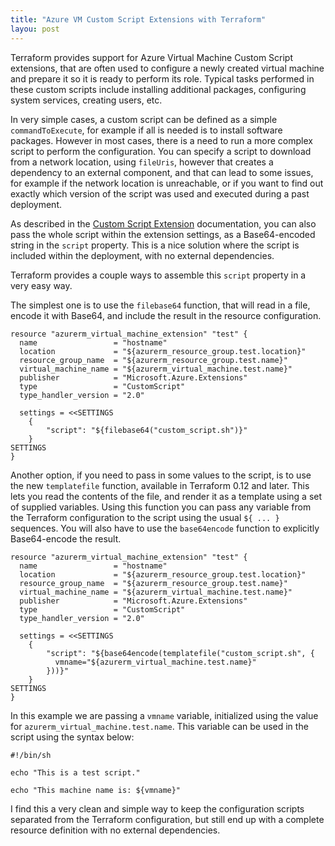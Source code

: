 ```yaml
---
title: "Azure VM Custom Script Extensions with Terraform"
layou: post
---
```


Terraform provides support for Azure Virtual Machine Custom Script extensions, that are often used to configure a newly created virtual machine and prepare it so it is ready to perform its role. Typical tasks performed in these custom scripts include installing additional packages, configuring system services, creating users, etc.

In very simple cases, a custom script can be defined as a simple `commandToExecute`, for example if all is needed is to install software packages. However in most cases, there is a need to run a more complex script to perform the configuration. You can specify a script to download from a network location, using `fileUris`, however that creates a dependency to an external component, and that can lead to some issues, for example if the network location is unreachable, or if you want to find out exactly which version of the script was used and executed during a past deployment.

As described in the [Custom Script Extension](https://docs.microsoft.com/en-us/azure/virtual-machines/extensions/custom-script-linux#extension-schema) documentation, you can also pass the whole script within the extension settings, as a Base64-encoded string in the `script` property. This is a nice solution where the script is included within the deployment, with no external dependencies.

Terraform provides a couple ways to assemble this `script` property in a very easy way.

The simplest one is to use the `filebase64` function, that will read in a file, encode it with Base64, and include the result in the resource configuration.

```
resource "azurerm_virtual_machine_extension" "test" {
  name                 = "hostname"
  location             = "${azurerm_resource_group.test.location}"
  resource_group_name  = "${azurerm_resource_group.test.name}"
  virtual_machine_name = "${azurerm_virtual_machine.test.name}"
  publisher            = "Microsoft.Azure.Extensions"
  type                 = "CustomScript"
  type_handler_version = "2.0"

  settings = <<SETTINGS
    {
        "script": "${filebase64("custom_script.sh")}"
    }
SETTINGS
}
```

Another option, if you need to pass in some values to the script, is to use the new `templatefile` function, available in Terraform 0.12 and later. This lets you read the contents of the file, and render it as a template using a set of supplied variables. Using this function you can pass any variable from the Terraform configuration to the script using the usual `${ ... }` sequences. You will also have to use the `base64encode` function to explicitly Base64-encode the result.

```
resource "azurerm_virtual_machine_extension" "test" {
  name                 = "hostname"
  location             = "${azurerm_resource_group.test.location}"
  resource_group_name  = "${azurerm_resource_group.test.name}"
  virtual_machine_name = "${azurerm_virtual_machine.test.name}"
  publisher            = "Microsoft.Azure.Extensions"
  type                 = "CustomScript"
  type_handler_version = "2.0"

  settings = <<SETTINGS
    {
        "script": "${base64encode(templatefile("custom_script.sh", {
          vmname="${azurerm_virtual_machine.test.name}"
        }))}"
    }
SETTINGS
}
```

In this example we are passing a `vmname` variable, initialized using the value for `azurerm_virtual_machine.test.name`. This variable can be used in the script using the syntax below:

```
#!/bin/sh

echo "This is a test script."

echo "This machine name is: ${vmname}"
```

I find this a very clean and simple way to keep the configuration scripts separated from the Terraform configuration, but still end up with a complete resource definition with no external dependencies.
